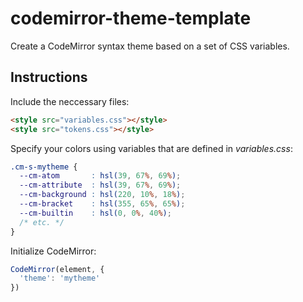 # codemirror-theme-template
Create a CodeMirror syntax theme based on a set of CSS variables.

## Instructions

Include the neccessary files:
```html
<style src="variables.css"></style>
<style src="tokens.css"></style>
```

Specify your colors using variables that are defined in *variables.css*:
```css
.cm-s-mytheme {
  --cm-atom       : hsl(39, 67%, 69%);
  --cm-attribute  : hsl(39, 67%, 69%);
  --cm-background : hsl(220, 10%, 18%);
  --cm-bracket    : hsl(355, 65%, 65%);
  --cm-builtin    : hsl(0, 0%, 40%);
  /* etc. */
}
```

Initialize CodeMirror:
```js
CodeMirror(element, {
  'theme': 'mytheme'
})
```
